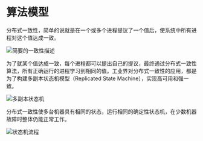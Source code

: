 # 算法模型

分布式一致性，简单的说就是在一个或多个进程提议了一个值后，使系统中所有进程对这个值达成一致。

![简要的一致性描述](https://s1.ax1x.com/2020/08/01/aGlZtK.jpg)

为了就某个值达成一致，每个进程都可以提出自己的提议，最终通过分布式一致性算法，所有正确运行的进程学习到相同的值。工业界对分布式一致性的应用，都是为了构建多副本状态机模型（Replicated State Machine），实现高可用和强一致。

![多副本状态机](https://s1.ax1x.com/2020/08/01/aGGTqH.png)

分布式一致性使多台机器具有相同的状态，运行相同的确定性状态机，在少数机器故障时整体仍能正常工作。

![状态机流程](https://s1.ax1x.com/2020/08/01/aGJtyD.png)

